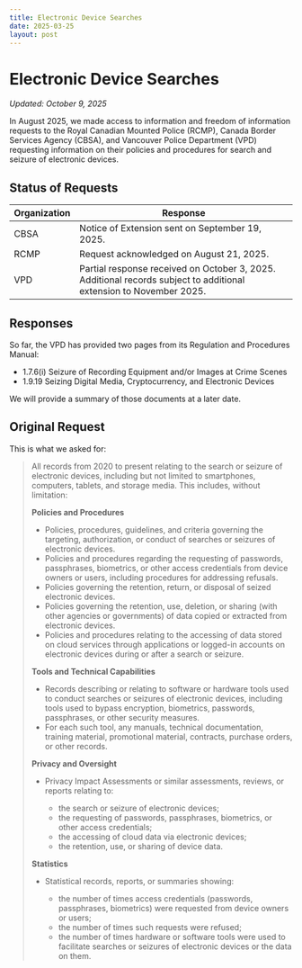 ```yaml
---
title: Electronic Device Searches
date: 2025-03-25
layout: post
---
```

# Electronic Device Searches

*Updated: October 9, 2025*

In August 2025, we made access to information and freedom of information requests to the Royal Canadian Mounted Police (RCMP), Canada Border Services Agency (CBSA), and Vancouver Police Department (VPD) requesting information on their policies and procedures for search and seizure of electronic devices.

## Status of Requests

| **Organization** | **Response**                                                                                                        |
| ---------------- | ------------------------------------------------------------------------------------------------------------------- |
| CBSA             | Notice of Extension sent on September 19, 2025.                                                                     |
| RCMP             | Request acknowledged on August 21, 2025.                                                                            |
| VPD              | Partial response received on October 3, 2025. Additional records subject to additional extension to November 2025.  |

## R﻿esponses

So far, the VPD has provided two pages from its Regulation and Procedures Manual:

* 1.7.6(i) Seizure of Recording Equipment and/or Images at Crime Scenes
* 1.9.19 Seizing Digital Media, Cryptocurrency, and Electronic Devices

We will provide a summary of those documents at a later date.

## O﻿riginal Request

This is what we asked for:

> All records from 2020 to present relating to the search or seizure of electronic devices, including but not limited to smartphones, computers, tablets, and storage media. This includes, without limitation:
>
> **Policies and Procedures**
>
> * Policies, procedures, guidelines, and criteria governing the targeting, authorization, or conduct of searches or seizures of electronic devices.
> * Policies and procedures regarding the requesting of passwords, passphrases, biometrics, or other access credentials from device owners or users, including procedures for addressing refusals.
> * Policies governing the retention, return, or disposal of seized electronic devices.
> * Policies governing the retention, use, deletion, or sharing (with other agencies or governments) of data copied or extracted from electronic devices.
> * Policies and procedures relating to the accessing of data stored on cloud services through applications or logged-in accounts on electronic devices during or after a search or seizure.
>
> **Tools and Technical Capabilities**
>
> * Records describing or relating to software or hardware tools used to conduct searches or seizures of electronic devices, including tools used to bypass encryption, biometrics, passwords, passphrases, or other security measures.
> * For each such tool, any manuals, technical documentation, training material, promotional material, contracts, purchase orders, or other records.
>
> **Privacy and Oversight**
>
> * Privacy Impact Assessments or similar assessments, reviews, or reports relating to:
>
>   * the search or seizure of electronic devices;
>   * the requesting of passwords, passphrases, biometrics, or other access credentials;
>   * the accessing of cloud data via electronic devices;
>   * the retention, use, or sharing of device data.
>
> **Statistics**
>
> * Statistical records, reports, or summaries showing:
>
>   * the number of times access credentials (passwords, passphrases, biometrics) were requested from device owners or users;
>   * the number of times such requests were refused;
>   * the number of times hardware or software tools were used to facilitate searches or seizures of electronic devices or the data on them.
